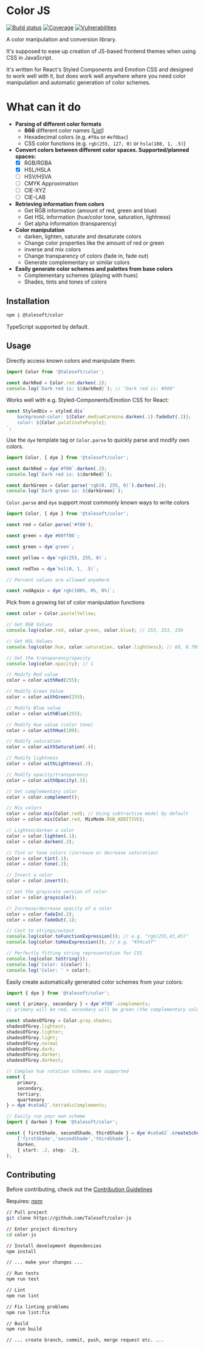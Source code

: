 Color JS
========

[![Build status](https://img.shields.io/travis/talesoft/color-js/master.svg?style=flat-square)](https://travis-ci.org/talesoft/color-js)
[![Coverage](https://img.shields.io/codeclimate/coverage/Talesoft/color-js.svg)](https://codecov.io/github/Talesoft/color-js?branch=master)
[![Vulnerabilities](https://img.shields.io/snyk/vulnerabilities/npm/@talesoft/color.svg)](https://snyk.io/package/npm/@talesoft/color)

A color manipulation and conversion library.

It's supposed to ease up creation of JS-based frontend themes when using CSS in JavaScript.

It's written for React's Styled Components and Emotion CSS and designed to work well with it,
but does work well anywhere where you need color manipulation and automatic
generation of color schemes.

What can it do
==============

- **Parsing of different color formats**
  - **866** different color names ([List](https://github.com/codebrainz/color-names/blob/master/output/colors.csv))
  - Hexadecimal colors (e.g. `#f0a` or `#ef0bac`)
  - CSS color functions (e.g. `rgb(255, 127, 0)` or `hsla(180, 1, .5)`)
- **Convert colors between different color spaces. Supported/planned spaces:**
  - [x] RGB/RGBA
  - [x] HSL/HSLA
  - [ ] HSV/HSVA
  - [ ] CMYK Approximation
  - [ ] CIE-XYZ
  - [ ] CIE-LAB
- **Retrieving information from colors**
  - Get RGB information (amount of red, green and blue)
  - Get HSL information (hue/color tone, saturation, lightness)
  - Get alpha information (transparency)
- **Color manipulation**
  - darken, lighten, saturate and desaturate colors
  - Change color properties like the amount of red or green
  - inverse and mix colors
  - Change transparency of colors (fade in, fade out)
  - Generate complementary or similar colors
- **Easily generate color schemes and palettes from base colors**
  - Complementary schemes (playing with hues)
  - Shades, tints and tones of colors

Installation
------------

```bash
npm i @talesoft/color
```

TypeScript supported by default.

Usage
-----

Directly access known colors and manipulate them:

```typescript
import Color from '@talesoft/color';

const darkRed = Color.red.darken(.2);
console.log(`Dark red is: ${darkRed}`); // "Dark red is: #900"
```

Works well with e.g. Styled-Components/Emotion CSS for React:

```typescript
const StyledDiv = styled.div`
    background-color: ${Color.mediumCarmine.darken(.1).fadeOut(.2)};
    color: ${Color.palatinatePurple};
`;
```

Use the `dye` template tag or `Color.parse` to quickly parse and modify own colors.

```typescript
import Color, { dye } from '@talesoft/color';

const darkRed = dye`#f00`.darken(.2);
console.log(`Dark red is: ${darkRed}`);

const darkGreen = Color.parse('rgb(0, 255, 0)').darken(.2);
console.log(`Dark green is: ${darkGreen}`);
```

`Color.parse` and `dye` support most commonly known ways to write colors

```typescript
import Color, { dye } from '@talesoft/color';

const red = Color.parse('#f00');

const green = dye`#00ff00`;

const green = dye`green`;

const yellow = dye`rgb(255, 255, 0)`;

const redToo = dye`hsl(0, 1, .5)`;

// Percent values are allowed anywhere

const redAgain = dye`rgb(100%, 0%, 0%)`;
```

Pick from a growing list of color manipulation functions

```typescript
const color = Color.pastelYellow;

// Get RGB Values
console.log(color.red, color.green, color.blue); // 253, 253, 150

// Get HSL Values
console.log(color.hue, color.saturation, color.lightness); // 60, 0.790..., 0.962...

// Get the transparency/opacity
console.log(color.opacity); // 1

// Modify Red value
color = color.withRed(255);

// Modify Green Value
color = color.withGreen(255);

// Modify Blue value
color = color.withBlue(255);

// Modify Hue value (color tone)
color = color.withHue(180);

// Modify saturation
color = color.withSaturation(.4);

// Modify lightness
color = color.withLightness(.2);

// Modify opacity/transparency
color = color.withOpacity(.5);

// Get complementary color
color = color.complement();

// Mix colors
color = color.mix(Color.red); // Using subtractive model by default
color = color.mix(Color.red, MixMode.RGB_ADDITIVE);

// Lighten/darken a color
color = color.lighten(.1);
color = color.darken(.2);

// Tint or tone colors (increase or decrease saturation)
color = color.tint(.1);
color = color.tone(.2);

// Invert a color
color = color.invert();

// Get the grayscale version of color
color = color.grayscale();

// Increase/decrease opacity of a color
color = color.fadeIn(.2);
color = color.fadeOut(.1);

// Cast to strings/output
console.log(color.toFunctionExpression()); // e.g. "rgb(255,43,45)"
console.log(color.toHexExpression()); // e.g. "#34ca3f"

// Perfectly fitting string representation for CSS
console.log(color.toString());
console.log(`Color: ${color}`);
console.log('Color: ' + color);
```

Easily create automatically generated color schemes from your colors:

```typescript
import { dye } from '@talesoft/color';

const { primary, secondary } = dye`#f00`.complements;
// primary will be red, secondary will be green (the complementary color)

const shadesOfGrey = Color.gray.shades;
shadesOfGrey.lightest;
shadesOfGrey.lighter;
shadesOfGrey.light;
shadesOfGrey.normal
shadesOfGrey.dark;
shadesOfGrey.darker;
shadesOfGrey.darkest;

// Complex hue rotation schemes are supported
const {
    primary,
    secondary,
    tertiary,
    quartenary
} = dye`#ce5a62`.tetradicComplements;

// Easily run your own scheme
import { darken } from '@talesoft/color';

const { firstShade, secondShade, thirdShade } = dye`#ce5a62`.createScheme(
    ['firstShade','secondShade','thirdShade'],
    darken,
    { start: .2, step: .2},
);
```

Contributing
------------

Before contributing, check out the [Contribution Guidelines][contribution-guidelines]

Requires: [npm][nodejs-download]

```bash
// Pull project
git clone https://github.com/Talesoft/color-js

// Enter project directory
cd color-js

// Install development dependencies
npm install

// ... make your changes ...

// Run tests
npm run test

// Lint
npm run lint

// Fix linting problems
npm run lint:fix

// Build
npm run build

// ... create branch, commit, push, merge request etc. ...
```

[contribution-guidelines]: [https://...coming-soon...](https://github.com/Talesoft/color-js/blob/master/CONTRIBUTING.md)
[nodejs-download]: https://nodejs.org/en/
